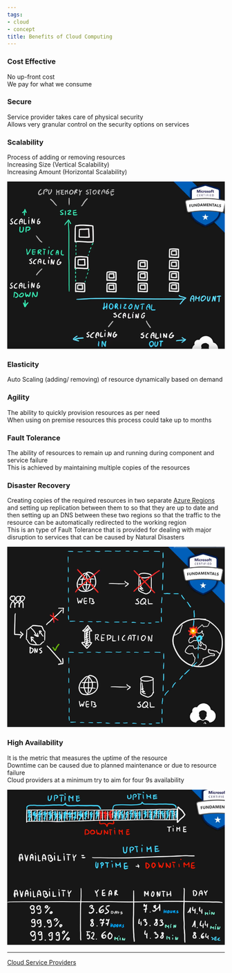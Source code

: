 ```yaml
---
tags:
- cloud
- concept
title: Benefits of Cloud Computing
---
```


### Cost Effective

No up-front cost  
We pay for what we consume

### Secure

Service provider takes care of physical security  
Allows very granular control on the security options on services

### Scalability

Process of adding or removing resources  
Increasing Size (Vertical Scalability)  
Increasing Amount (Horizontal Scalability)

![Horizontal and Vertical Scaling|400](images/horizontal-and-vertical-scaling.png)

### Elasticity

Auto Scaling (adding/ removing) of resource dynamically based on demand

### Agility

The ability to quickly provision resources as per need  
When using on premise resources this process could take up to months

### Fault Tolerance

The ability of resources to remain up and running during component and service failure  
This is achieved by maintaining multiple copies of the resources

### Disaster Recovery

Creating copies of the required resources in two separate [Azure Regions](../azure/azure-concepts/azure-regions.md) and setting up replication between them to so that they are up to date and then setting up an DNS between these two regions so that the traffic to the resource can be automatically redirected to the working region  
This is an type of Fault Tolerance that is provided for dealing with major disruption to services that can be caused by Natural Disasters

![Disaster Recovery|400](images/disaster-recovery.png)

### High Availability

It is the metric that measures the uptime of the resource  
Downtime can be caused due to planned maintenance or due to resource failure  
Cloud providers at a minimum try to aim for four 9s availability

![High Availability|440](images/high-availability.png)

---

[Cloud Service Providers](../cloud-service-providers.md)